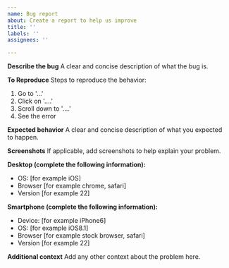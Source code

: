 ```yaml
---
name: Bug report
about: Create a report to help us improve
title: ''
labels: ''
assignees: ''

---
```


**Describe the bug**
A clear and concise description of what the bug is.

**To Reproduce**
Steps to reproduce the behavior:
1. Go to '...'
2. Click on '....'
3. Scroll down to '....'
4. See the error

**Expected behavior**
A clear and concise description of what you expected to happen.

**Screenshots**
If applicable, add screenshots to help explain your problem.

**Desktop (complete the following information):**
 - OS: [for example iOS]
 - Browser [for example chrome, safari]
 - Version [for example 22]

**Smartphone (complete the following information):**
 - Device: [for example iPhone6]
 - OS: [for example iOS8.1]
 - Browser [for example stock browser, safari]
 - Version [for example 22]

**Additional context**
Add any other context about the problem here.
